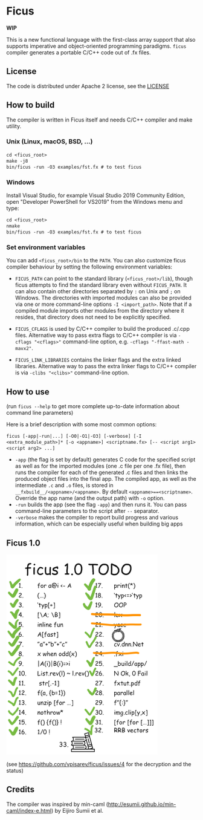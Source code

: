 # Ficus

**WIP**

This is a new functional language with the first-class array support
that also supports imperative and object-oriented programming paradigms.
`ficus` compiler generates a portable C/C++ code out of .fx files.

## License

The code is distributed under Apache 2 license, see the [LICENSE](LICENSE)

## How to build

The compiler is written in Ficus itself and needs C/C++ compiler and make utility.

### **Unix (Linux, macOS, BSD, ...)**

```
cd <ficus_root>
make -j8
bin/ficus -run -O3 examples/fst.fx # to test ficus
```

### **Windows**

Install Visual Studio, for example Visual Studio 2019 Community Edition, open "Developer PowerShell for VS2019" from the Windows menu and type:

```
cd <ficus_root>
nmake
bin/ficus -run -O3 examples/fst.fx # to test ficus
```

### **Set environment variables**

You can add `<ficus_root>/bin` to the `PATH`. You can also customize ficus compiler behaviour by setting the following environment variables:

* `FICUS_PATH` can point to the standard library (`<ficus_root>/lib`), though ficus attempts to find the standard library even without `FICUS_PATH`. It can also contain other directories separated by `:` on Unix and `;` on Windows. The directories with imported modules can also be provided via one or more command-line options `-I <import_path>`. Note that if a compiled module imports other modules from the directory where it resides, that directory does not need to be explicitly specified.

* `FICUS_CFLAGS` is used by C/C++ compiler to build the produced .c/.cpp files. Alternative way to pass extra flags to C/C++ compiler is via `-cflags "<cflags>"` command-line option, e.g. `-cflags "-ffast-math -mavx2"`.

* `FICUS_LINK_LIBRARIES` contains the linker flags and the extra linked libraries. Alternative way to pass the extra linker flags to C/C++ compiler is via `-clibs "<clibs>"` command-line option.

## How to use

(run `ficus --help` to get more complete up-to-date information about command line parameters)

Here is a brief description with some most common options:
```
ficus [-app|-run|...] [-O0|-O1|-O3] [-verbose] [-I <extra_module_path>]* [-o <appname>] <scriptname.fx> [-- <script arg1> <script arg2> ...]
```

* `-app` (the flag is set by default) generates C code for the specified script as well as for the imported modules (one .c file per one .fx file), then runs the compiler for each of the generated .c files and then links the produced object files into the final app. The compiled app, as well as the intermediate `.c` and `.o` files, is stored in `__fxbuild__/<appname>/<appname>`. By default `<appname>==<scriptname>`. Override the app name (and the output path) with `-o` option.
* `-run` builds the app (see the flag `-app`) and then runs it. You can pass command-line parameters to the script after `--` separator.
* `-verbose` makes the compiler to report build progress and various information, which can be especially useful when building big apps

## Ficus 1.0

![TODO](/misc/ficus1.0.png)

(see https://github.com/vpisarev/ficus/issues/4 for the decryption and the status)

## Credits

The compiler was inspired by min-caml
(http://esumii.github.io/min-caml/index-e.html) by Eijiro Sumii et al.
